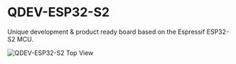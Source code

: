 # QDEV-ESP32-S2
Unique development & product ready board based on the Espressif ESP32-S2 MCU.

![QDEV-ESP32-S2 Top View](../QDEV-PHOTOS/QDEV_S2_TOP.png?raw=true)
